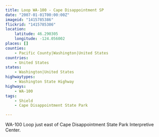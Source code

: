```yaml
---
title: Loop WA-100 - Cape Disappointment SP
date: "2007-01-01T00:00:00Z"
imageid: "1415785386"
flickrid: "1415785386"
location:
    latitude: 46.290305
    longitude: -124.056002
places: []
counties:
    - Pacific County|Washington|United States
countries:
    - United States
states:
    - Washington|United States
highwaytypes:
    - Washington State Highway
highways:
    - WA-100
tags:
    - Shield
    - Cape Disappointment State Park

---
```

WA-100 Loop just east of Cape Disappointment State Park Interpretive Center.